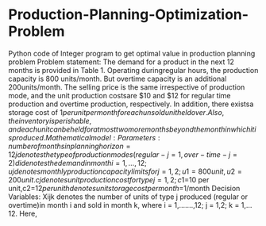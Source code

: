 # Production-Planning-Optimization-Problem
Python code of Integer program to get optimal value in production planning problem Problem statement: The demand for a product in the next 12 months is provided in Table 1. Operating duringregular hours, the production capacity is 800 units/month. But overtime capacity is an additional 200units/month. The selling price is the same irrespective of production mode, and the unit production costsare $10 and $12 for regular time production and overtime production, respectively. In addition, there existsa storage cost of $1 per unit per month for each unsold unit held over. Also, the inventory is perishable,and each unit can be held for at most two more months beyond the month in which it is produced.  Mathematical model:Parameters: number of months in planning horizon=12 j denotes the type of production modes (regular-j=1, over-time-j=2) di denotes the demand in month i = 1,…,12; uj denotes monthly production capacity limits for j =1,2; u1=800 unit ,u2=200 unit. cj denotes unit production cost for type j =1,2; c1=$10 per unit,c2=$12 per unit h denotes unit storage cost per month=$1/month  Decision Variables: Xijk denotes the number of units of type j produced (regular or overtime)in month i and sold in month k, where i = 1,…….,12; j = 1,2; k = 1,…12. Here,
